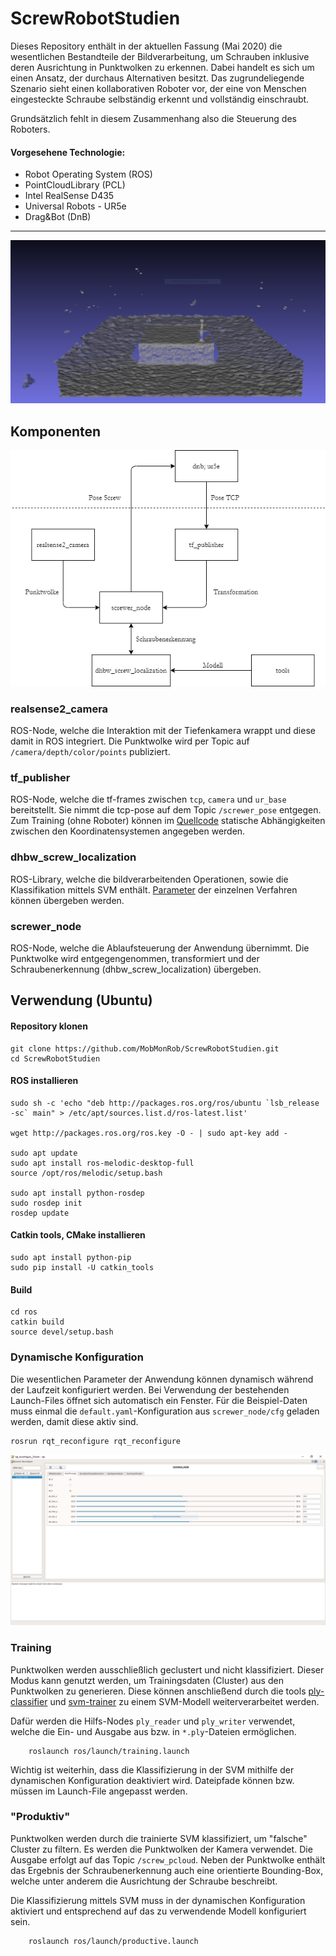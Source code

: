 # ScrewRobotStudien
Dieses Repository enthält in der aktuellen Fassung (Mai 2020) die wesentlichen Bestandteile der Bildverarbeitung, um Schrauben inklusive deren Ausrichtung in Punktwolken zu erkennen. Dabei handelt es sich um einen Ansatz, der durchaus Alternativen besitzt. Das zugrundeliegende Szenario sieht einen kollaborativen Roboter vor, der eine von Menschen eingesteckte Schraube selbständig erkennt und vollständig einschraubt.

Grundsätzlich fehlt in diesem Zusammenhang also die Steuerung des Roboters.

#### Vorgesehene Technologie:

- Robot Operating System (ROS)
- PointCloudLibrary (PCL)
- Intel RealSense D435
- Universal Robots - UR5e
- Drag&Bot (DnB)

***

![Punktwolke Eingabe](./documentation/Raw_Punktwolke.png)

## Komponenten

![Komponenten](./documentation/Komponenten.png)

### realsense2_camera
ROS-Node, welche die Interaktion mit der Tiefenkamera wrappt und diese damit in ROS integriert. Die Punktwolke wird per Topic auf `/camera/depth/color/points` publiziert.

### tf_publisher
ROS-Node, welche die tf-frames zwischen `tcp`, `camera` und `ur_base` bereitstellt. Sie nimmt die tcp-pose auf dem Topic `/screwer_pose` entgegen. Zum Training (ohne Roboter) können im [Quellcode](https://github.com/MobMonRob/ScrewRobotStudien/blob/a1514746ea81185f4cafece0692d75be886c5a28/ros/src/tf_publisher/src/tf_publisher_node.cpp#L20-L39) statische Abhängigkeiten zwischen den Koordinatensystemen angegeben werden.

### dhbw_screw_localization
ROS-Library, welche die bildverarbeitenden Operationen, sowie die Klassifikation mittels SVM enthält. [Parameter](https://github.com/MobMonRob/ScrewRobotStudien/blob/72fb01d209d6d304ddb5e8205c9e3318ea23e3c3/ros/src/dhbw_screw_localization/include/dhbw_screw_localization/PclEyeParameters.h#L57-L64) der einzelnen Verfahren können übergeben werden.

### screwer_node
ROS-Node, welche die Ablaufsteuerung der Anwendung übernimmt. Die Punktwolke wird entgegengenommen, transformiert und der Schraubenerkennung (dhbw_screw_localization) übergeben.

## Verwendung (Ubuntu)

#### Repository klonen
    git clone https://github.com/MobMonRob/ScrewRobotStudien.git
    cd ScrewRobotStudien

#### ROS installieren

    sudo sh -c 'echo "deb http://packages.ros.org/ros/ubuntu `lsb_release -sc` main" > /etc/apt/sources.list.d/ros-latest.list'
    
    wget http://packages.ros.org/ros.key -O - | sudo apt-key add -

    sudo apt update
    sudo apt install ros-melodic-desktop-full
    source /opt/ros/melodic/setup.bash

    sudo apt install python-rosdep
    sudo rosdep init
    rosdep update

#### Catkin tools, CMake installieren
    
    sudo apt install python-pip
    sudo pip install -U catkin_tools

#### Build

    cd ros
    catkin build
    source devel/setup.bash

    
### Dynamische Konfiguration
Die wesentlichen Parameter der Anwendung können dynamisch während der Laufzeit konfiguriert werden. Bei Verwendung der bestehenden Launch-Files öffnet sich automatisch ein Fenster. Für die Beispiel-Daten muss einmal die `default.yaml`-Konfiguration aus `screwer_node/cfg` geladen werden, damit diese aktiv sind.

    rosrun rqt_reconfigure rqt_reconfigure

![Komponenten](./documentation/Dynamische_Konfiguration.png)

### Training
Punktwolken werden ausschließlich geclustert und nicht klassifiziert. Dieser Modus kann genutzt werden, um Trainingsdaten (Cluster) aus den Punktwolken zu generieren.  Diese können anschließend durch die tools [ply-classifier](https://github.com/MobMonRob/ScrewRobotStudien/tree/master/tools/ply-classifier) und [svm-trainer](https://github.com/MobMonRob/ScrewRobotStudien/tree/master/tools/svm-trainer) zu einem SVM-Modell weiterverarbeitet werden.

Dafür werden die Hilfs-Nodes `ply_reader` und `ply_writer` verwendet, welche die Ein- und Ausgabe aus bzw. in `*.ply`-Dateien ermöglichen.

        roslaunch ros/launch/training.launch

Wichtig ist weiterhin, dass die Klassifizierung in der SVM mithilfe der dynamischen Konfiguration deaktiviert wird. Dateipfade können bzw. müssen im Launch-File angepasst werden.

### "Produktiv"
Punktwolken werden durch die trainierte SVM klassifiziert, um "falsche" Cluster zu filtern. Es werden die Punktwolken der Kamera verwendet. Die Ausgabe erfolgt auf das Topic `/screw_pcloud`. Neben der Punktwolke enthält das Ergebnis der Schraubenerkennung auch eine orientierte Bounding-Box, welche unter anderem die Ausrichtung der Schraube beschreibt.

Die Klassifizierung mittels SVM muss in der dynamischen Konfiguration aktiviert und entsprechend auf das zu verwendende Modell konfiguriert sein.

        roslaunch ros/launch/productive.launch
